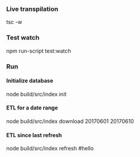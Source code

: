 ### Live transpilation
tsc -w
### Test watch
npm run-script test:watch
### Run

#### Initialize database
node build/src/index init

#### ETL for a date range
node build/src/index download 20170601 20170610
#### ETL since last refresh
node build/src/index refresh
#hello
